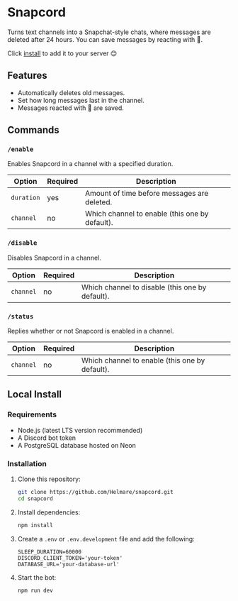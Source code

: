 # Snapcord

Turns text channels into a Snapchat-style chats, where messages are deleted after 24 hours. You can save messages by reacting with 💾.

Click [install](https://discord.com/oauth2/authorize?client_id=1337983783864893450) to add it to your server 😊

## Features

- Automatically deletes old messages.
- Set how long messages last in the channel.
- Messages reacted with 💾 are saved.

## Commands

### `/enable`

Enables Snapcord in a channel with a specified duration.

| Option     | Required | Description                                    |
| ---------- | -------- | ---------------------------------------------- |
| `duration` | yes      | Amount of time before messages are deleted.    |
| `channel`  | no       | Which channel to enable (this one by default). |

### `/disable`

Disables Snapcord in a channel.

| Option    | Required | Description                                     |
| --------- | -------- | ----------------------------------------------- |
| `channel` | no       | Which channel to disable (this one by default). |

### `/status`

Replies whether or not Snapcord is enabled in a channel.

| Option    | Required | Description                                    |
| --------- | -------- | ---------------------------------------------- |
| `channel` | no       | Which channel to enable (this one by default). |

## Local Install

### Requirements

- Node.js (latest LTS version recommended)
- A Discord bot token
- A PostgreSQL database hosted on Neon

### Installation

1. Clone this repository:

   ```sh
   git clone https://github.com/Helmare/snapcord.git
   cd snapcord
   ```

2. Install dependencies:

   ```sh
   npm install
   ```

3. Create a `.env` or `.env.development` file and add the following:

   ```env
   SLEEP_DURATION=60000
   DISCORD_CLIENT_TOKEN='your-token'
   DATABASE_URL='your-database-url'
   ```

4. Start the bot:
   ```sh
   npm run dev
   ```

